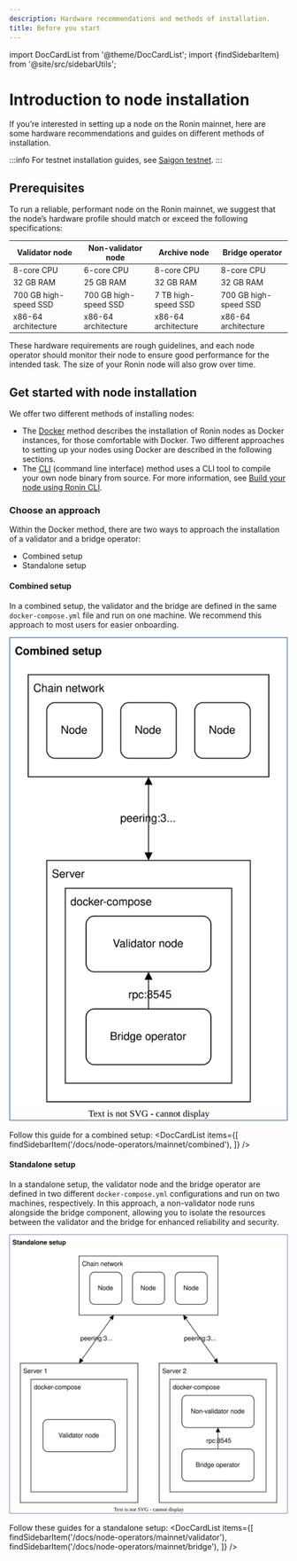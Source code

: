 ```yaml
---
description: Hardware recommendations and methods of installation.
title: Before you start
---
```


import DocCardList from '@theme/DocCardList'; 
import {findSidebarItem} from '@site/src/sidebarUtils';

# Introduction to node installation
If you’re interested in setting up a node on the Ronin mainnet,
here are some hardware recommendations and guides on different
methods of installation.

:::info
For testnet installation guides, see [Saigon testnet](./../testnet/).
:::

## Prerequisites
To run a reliable, performant node on the Ronin mainnet, we suggest that the node’s hardware profile should match or exceed the following specifications:

|   Validator node          |   Non-validator node      |   Archive node         |   Bridge operator         |
|---------------------------|---------------------------|------------------------|---------------------------|
|   8-core CPU              |   6-core CPU              |   8-core CPU           |   8-core CPU              |
|   32 GB RAM               |   25 GB RAM               |   32 GB RAM            |   32 GB RAM               |
|   700 GB high-speed SSD   |   700 GB high-speed SSD   |   7 TB high-speed SSD  |   700 GB high-speed SSD   |
|   x86-64 architecture     |   x86-64 architecture     |   x86-64 architecture  |   x86-64 architecture     |

These hardware requirements are rough guidelines, and each node operator should monitor their node to ensure good performance for the intended task. The size of your Ronin node will also grow over time.

## Get started with node installation
We offer two different methods of installing nodes:
* The [Docker](/docs/tags/docker-mainnet) method describes the installation of Ronin nodes as Docker instances, for those comfortable with Docker. Two different approaches to setting up your nodes using Docker are described in the following sections.
* The [CLI](/docs/tags/cli) (command line interface) method uses a CLI tool to compile your own node binary from source. For more information, see [Build your node using Ronin CLI](./../setup/cli.md).

### Choose an approach
Within the Docker method, there are two ways to approach the installation of a validator and a bridge operator:
* Combined setup
* Standalone setup

#### Combined setup
In a combined setup, the validator and the bridge are defined in the same `docker-compose.yml` file and run on one machine. We recommend this approach to most users for easier onboarding.

![combined-setup](./assets/combined-setup.svg)

Follow this guide for a combined setup:
<DocCardList items={[ 
    findSidebarItem('/docs/node-operators/mainnet/combined'),
    ]} />

#### Standalone setup
In a standalone setup, the validator node and the bridge operator are defined in two different `docker-compose.yml` configurations and run on two machines, respectively. In this approach, a non-validator node runs alongside the bridge component, allowing you to isolate the resources between the validator and the bridge for enhanced reliability and security.

![standalone-setup](./assets/standalone-setup.svg)

Follow these guides for a standalone setup:
<DocCardList items={[ 
    findSidebarItem('/docs/node-operators/mainnet/validator'),
    findSidebarItem('/docs/node-operators/mainnet/bridge'),
    ]} />
